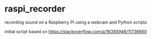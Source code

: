 # raspi_recorder
recording sound on a Raspberry Pi using a webcam and Python scripts

initial script based on https://stackoverflow.com/a/16385946/11736660
